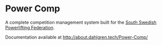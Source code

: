 # Power Comp

A complete competition management system built for the [South Swedish Powerlifting Federation](https://www.sydsvenskastyrkelyftforbundet.se/).

Documentation available at http://about.dahlgren.tech/Power-Comp/
